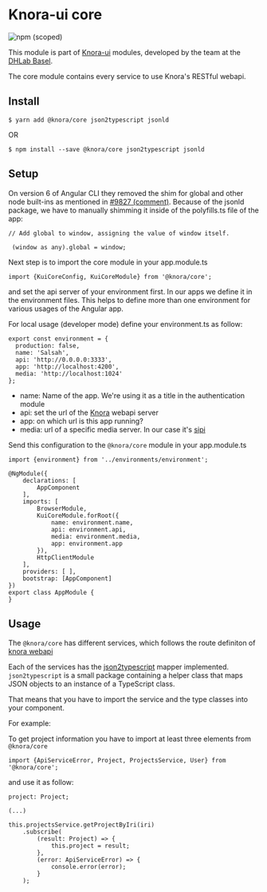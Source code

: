 # Knora-ui core
![npm (scoped)](https://img.shields.io/npm/v/@knora/core.svg)

This module is part of [Knora-ui](https://github.com/dhlab-basel/Knora-ui) modules, developed by the team at the [DHLab Basel](http://dhlab.unibas.ch).

The core module contains every service to use Knora's RESTful webapi.

## Install
`$ yarn add @knora/core json2typescript jsonld`

OR

`$ npm install --save @knora/core json2typescript jsonld`

## Setup
On version 6 of Angular CLI they removed the shim for global and other node built-ins as mentioned in [#9827 (comment)](https://github.com/angular/angular-cli/issues/9827#issuecomment-369578814). Because of the jsonld package, we have to manually shimming it inside of the polyfills.ts file of the app:
```
// Add global to window, assigning the value of window itself.

 (window as any).global = window;
```

Next step is to import the core module in your app.module.ts 

`import {KuiCoreConfig, KuiCoreModule} from '@knora/core';`

and set the api server of your environment first. In our apps we define it in the environment files. This helps to define more than one environment for various usages of the Angular app.

For local usage (developer mode) define your environment.ts as follow: 

```
export const environment = {
  production: false,
  name: 'Salsah',
  api: 'http://0.0.0.0:3333',
  app: 'http://localhost:4200',
  media: 'http://localhost:1024'
};
```

- name: Name of the app. We're using it as a title in the authentication module
- api: set the url of the [Knora](https://www.knora.org) webapi server
- app: on which url is this app running?
- media: url of a specific media server. In our case it's [sipi](http://www.sipi.io)

Send this configuration to the `@knora/core` module in your app.module.ts

```
import {environment} from '../environments/environment';

@NgModule({
    declarations: [
        AppComponent
    ],
    imports: [
        BrowserModule,
        KuiCoreModule.forRoot({
            name: environment.name,
            api: environment.api,
            media: environment.media,
            app: environment.app
        }),
        HttpClientModule
    ],
    providers: [ ],
    bootstrap: [AppComponent]
})
export class AppModule {
}
```

## Usage
The `@knora/core` has different services, which follows the route definiton of [knora webapi](https://docs.knora.org)

Each of the services has the [json2typescript](https://www.npmjs.com/package/json2typescript) mapper implemented.
`json2typescript` is a small package containing a helper class that maps JSON objects to an instance of a TypeScript class.


That means that you have to import the service and the type classes into your component.

For example:

To get project information you have to import at least three elements from `@knora/core`

`import {ApiServiceError, Project, ProjectsService, User} from '@knora/core';`

and use it as follow:

```
project: Project;

(...)

this.projectsService.getProjectByIri(iri)
    .subscribe(
        (result: Project) => {
            this.project = result;
        },
        (error: ApiServiceError) => {
            console.error(error);
        }
    );
```

<!--
### Error handling
-->


